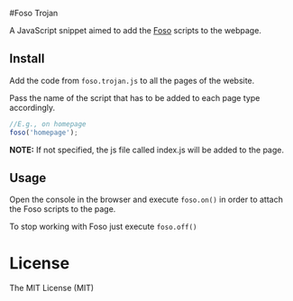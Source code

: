 #Foso Trojan

A JavaScript snippet aimed to add the [Foso](https://github.com/zkochan/foso) scripts to the webpage.

## Install

Add the code from `foso.trojan.js` to all the pages of the website.

Pass the name of the script that has to be added to each page type accordingly.

```javascript
//E.g., on homepage
foso('homepage');
```

**NOTE:** If not specified, the js file called index.js will be added to the page.

## Usage

Open the console in the browser and execute `foso.on()` in order to attach the Foso scripts to the page.

To stop working with Foso just execute `foso.off()`

License
========

The MIT License (MIT)
